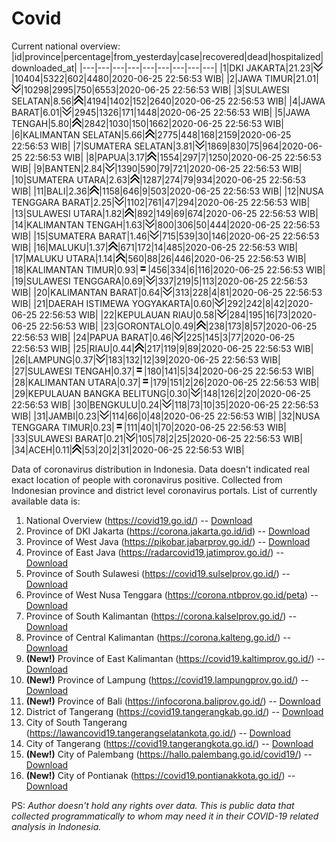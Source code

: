 # Covid
Current national overview:
|id|province|percentage|from_yesterday|case|recovered|dead|hospitalized|downloaded_at|
|---|---|---|---|---|---|---|---|---|
|1|DKI JAKARTA|21.23|![down](https://github.com/ariefrachmannn/covid/raw/master/img/rsz_down.png)|10404|5322|602|4480|2020-06-25 22:56:53 WIB|
|2|JAWA TIMUR|21.01|![down](https://github.com/ariefrachmannn/covid/raw/master/img/rsz_down.png)|10298|2995|750|6553|2020-06-25 22:56:53 WIB|
|3|SULAWESI SELATAN|8.56|![up](https://github.com/ariefrachmannn/covid/raw/master/img/rsz_img_186982.png)|4194|1402|152|2640|2020-06-25 22:56:53 WIB|
|4|JAWA BARAT|6.01|![down](https://github.com/ariefrachmannn/covid/raw/master/img/rsz_down.png)|2945|1326|171|1448|2020-06-25 22:56:53 WIB|
|5|JAWA TENGAH|5.80|![up](https://github.com/ariefrachmannn/covid/raw/master/img/rsz_img_186982.png)|2842|1030|150|1662|2020-06-25 22:56:53 WIB|
|6|KALIMANTAN SELATAN|5.66|![up](https://github.com/ariefrachmannn/covid/raw/master/img/rsz_img_186982.png)|2775|448|168|2159|2020-06-25 22:56:53 WIB|
|7|SUMATERA SELATAN|3.81|![down](https://github.com/ariefrachmannn/covid/raw/master/img/rsz_down.png)|1869|830|75|964|2020-06-25 22:56:53 WIB|
|8|PAPUA|3.17|![up](https://github.com/ariefrachmannn/covid/raw/master/img/rsz_img_186982.png)|1554|297|7|1250|2020-06-25 22:56:53 WIB|
|9|BANTEN|2.84|![down](https://github.com/ariefrachmannn/covid/raw/master/img/rsz_down.png)|1390|590|79|721|2020-06-25 22:56:53 WIB|
|10|SUMATERA UTARA|2.63|![up](https://github.com/ariefrachmannn/covid/raw/master/img/rsz_img_186982.png)|1287|274|79|934|2020-06-25 22:56:53 WIB|
|11|BALI|2.36|![up](https://github.com/ariefrachmannn/covid/raw/master/img/rsz_img_186982.png)|1158|646|9|503|2020-06-25 22:56:53 WIB|
|12|NUSA TENGGARA BARAT|2.25|![down](https://github.com/ariefrachmannn/covid/raw/master/img/rsz_down.png)|1102|761|47|294|2020-06-25 22:56:53 WIB|
|13|SULAWESI UTARA|1.82|![up](https://github.com/ariefrachmannn/covid/raw/master/img/rsz_img_186982.png)|892|149|69|674|2020-06-25 22:56:53 WIB|
|14|KALIMANTAN TENGAH|1.63|![down](https://github.com/ariefrachmannn/covid/raw/master/img/rsz_down.png)|800|306|50|444|2020-06-25 22:56:53 WIB|
|15|SUMATERA BARAT|1.46|![down](https://github.com/ariefrachmannn/covid/raw/master/img/rsz_down.png)|715|539|30|146|2020-06-25 22:56:53 WIB|
|16|MALUKU|1.37|![up](https://github.com/ariefrachmannn/covid/raw/master/img/rsz_img_186982.png)|671|172|14|485|2020-06-25 22:56:53 WIB|
|17|MALUKU UTARA|1.14|![up](https://github.com/ariefrachmannn/covid/raw/master/img/rsz_img_186982.png)|560|88|26|446|2020-06-25 22:56:53 WIB|
|18|KALIMANTAN TIMUR|0.93|![equal](https://github.com/ariefrachmannn/covid/raw/master/img/rsz_equal.png)|456|334|6|116|2020-06-25 22:56:53 WIB|
|19|SULAWESI TENGGARA|0.69|![down](https://github.com/ariefrachmannn/covid/raw/master/img/rsz_down.png)|337|219|5|113|2020-06-25 22:56:53 WIB|
|20|KALIMANTAN BARAT|0.64|![down](https://github.com/ariefrachmannn/covid/raw/master/img/rsz_down.png)|313|228|4|81|2020-06-25 22:56:53 WIB|
|21|DAERAH ISTIMEWA YOGYAKARTA|0.60|![down](https://github.com/ariefrachmannn/covid/raw/master/img/rsz_down.png)|292|242|8|42|2020-06-25 22:56:53 WIB|
|22|KEPULAUAN RIAU|0.58|![down](https://github.com/ariefrachmannn/covid/raw/master/img/rsz_down.png)|284|195|16|73|2020-06-25 22:56:53 WIB|
|23|GORONTALO|0.49|![up](https://github.com/ariefrachmannn/covid/raw/master/img/rsz_img_186982.png)|238|173|8|57|2020-06-25 22:56:53 WIB|
|24|PAPUA BARAT|0.46|![down](https://github.com/ariefrachmannn/covid/raw/master/img/rsz_down.png)|225|145|3|77|2020-06-25 22:56:53 WIB|
|25|RIAU|0.44|![up](https://github.com/ariefrachmannn/covid/raw/master/img/rsz_img_186982.png)|217|119|9|89|2020-06-25 22:56:53 WIB|
|26|LAMPUNG|0.37|![down](https://github.com/ariefrachmannn/covid/raw/master/img/rsz_down.png)|183|132|12|39|2020-06-25 22:56:53 WIB|
|27|SULAWESI TENGAH|0.37|![equal](https://github.com/ariefrachmannn/covid/raw/master/img/rsz_equal.png)|180|141|5|34|2020-06-25 22:56:53 WIB|
|28|KALIMANTAN UTARA|0.37|![equal](https://github.com/ariefrachmannn/covid/raw/master/img/rsz_equal.png)|179|151|2|26|2020-06-25 22:56:53 WIB|
|29|KEPULAUAN BANGKA BELITUNG|0.30|![down](https://github.com/ariefrachmannn/covid/raw/master/img/rsz_down.png)|148|126|2|20|2020-06-25 22:56:53 WIB|
|30|BENGKULU|0.24|![down](https://github.com/ariefrachmannn/covid/raw/master/img/rsz_down.png)|118|73|10|35|2020-06-25 22:56:53 WIB|
|31|JAMBI|0.23|![down](https://github.com/ariefrachmannn/covid/raw/master/img/rsz_down.png)|114|66|0|48|2020-06-25 22:56:53 WIB|
|32|NUSA TENGGARA TIMUR|0.23|![equal](https://github.com/ariefrachmannn/covid/raw/master/img/rsz_equal.png)|111|40|1|70|2020-06-25 22:56:53 WIB|
|33|SULAWESI BARAT|0.21|![down](https://github.com/ariefrachmannn/covid/raw/master/img/rsz_down.png)|105|78|2|25|2020-06-25 22:56:53 WIB|
|34|ACEH|0.11|![up](https://github.com/ariefrachmannn/covid/raw/master/img/rsz_img_186982.png)|53|20|2|31|2020-06-25 22:56:53 WIB|

Data of coronavirus distribution in Indonesia. Data doesn't indicated real exact location of people with coronavirus positive. Collected from Indonesian province and district level coronavirus portals. List of currently available data is:
1. National Overview (https://covid19.go.id/) -- [Download](https://www.dropbox.com/s/66ly270fw4y76fx/covid_nasional.csv?dl=0)
2. Province of DKI Jakarta (https://corona.jakarta.go.id/id) -- [Download](https://riwayat-file-covid-19-dki-jakarta-jakartagis.hub.arcgis.com/)
3. Province of West Java (https://pikobar.jabarprov.go.id/) -- [Download](https://www.dropbox.com/s/alg0zp60fylq6cn/covid_jabar.csv?dl=0)
4. Province of East Java (https://radarcovid19.jatimprov.go.id/) -- [Download](https://www.dropbox.com/sh/e7vtgcnl4ckbvr4/AADo9UMRDZvrhHn66qTHZOvNa?dl=0)
5. Province of South Sulawesi (https://covid19.sulselprov.go.id/) -- [Download](https://www.dropbox.com/s/z5ek23lwcztj7z7/covid_sulsel.csv?dl=0)
6. Province of West Nusa Tenggara (https://corona.ntbprov.go.id/peta) -- [Download](https://www.dropbox.com/s/4p2k93n42xx0c00/covid_ntb.csv?dl=0)
7. Province of South Kalimantan (https://corona.kalselprov.go.id/) -- [Download](https://www.dropbox.com/sh/7aa2kvz8lb04pzz/AADH1Oj5oFMw2mp-D3JStPRsa?dl=0)
8. Province of Central Kalimantan (https://corona.kalteng.go.id/) -- [Download](https://www.dropbox.com/s/9q01v5r3ys2ozk4/covid_kalteng.csv?dl=0)
9. **(New!)** Province of East Kalimantan (https://covid19.kaltimprov.go.id/) -- [Download](https://www.dropbox.com/sh/qhpxj532nm80goa/AAB6ek_fp1__ieTR0TFQpfIga?dl=0)
10. **(New!)** Province of Lampung (https://covid19.lampungprov.go.id/) -- [Download](https://www.dropbox.com/s/ecuew6oa9kzwqwx/covid_lampung.csv?dl=0)
11. **(New!)** Province of Bali (https://infocorona.baliprov.go.id/) -- [Download](https://www.dropbox.com/sh/iceiwun4ufttmiu/AAC7dSRMpfTjPI1Lfzw-LeCUa?dl=0)
12. District of Tangerang (https://covid19.tangerangkab.go.id/) -- [Download](https://www.dropbox.com/sh/yxovyy6sy5bnz4p/AACZzVHinisKmz8oQWyQJ3nua?dl=0)
13. City of South Tangerang (https://lawancovid19.tangerangselatankota.go.id/) -- [Download](https://www.dropbox.com/s/zlvxo4ivswdzmle/covid_tangsel.csv?dl=0)
14. City of Tangerang (https://covid19.tangerangkota.go.id/) -- [Download](https://www.dropbox.com/s/e53224kvdrpjzy0/covid_tangkot.csv?dl=0)
15. **(New!)** City of Palembang (https://hallo.palembang.go.id/covid19/) -- [Download](https://www.dropbox.com/sh/oj17bhwhlpjht9e/AABZEG-OiaSaFvikATDx6coEa?dl=0)
16. **(New!)** City of Pontianak (https://covid19.pontianakkota.go.id/) -- [Download](https://www.dropbox.com/sh/66if3y4ly51j4sh/AADQ-zwLGa7Kz4ZzJgDw2-3na?dl=0)

PS: *Author doesn't hold any rights over data. This is public data that collected programmatically to whom may need it in their COVID-19 related analysis in Indonesia.*
